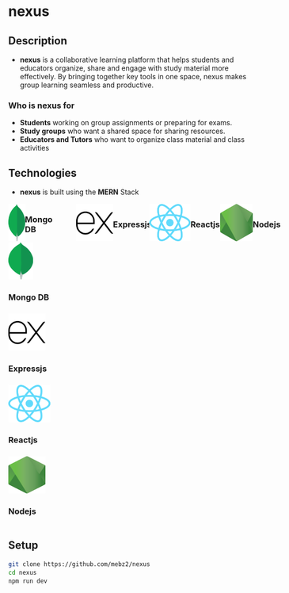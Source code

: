 # nexus

## Description

- **nexus** is a collaborative learning platform that helps students and educators organize, share and engage with study material more effectively. By bringing together key tools in one space, nexus makes group learning seamless and productive.

### Who is **nexus** for
- **Students** working on group assignments or preparing for exams.
- **Study groups** who want a shared space for sharing resources.
- **Educators and Tutors** who want to organize class material and class activities

## Technologies
- **nexus** is built using the **MERN** Stack


<div style="display:flex; gap: 60px; justify-content: center; flex-direction: row;">
    <div style="display: flex; align-items:center; flex-direction: row;">
        <img src="assets/mongo.png" width="50" height="75" >
        <h3>Mongo DB<h3>
    </div>
    <div style="display: flex; align-items:center; flex-direction: row;">
        <img src="assets/express.png" width="75" height="75" >
        <h3>Expressjs<h3>
    </div>
    <div style="display: flex; align-items:center; flex-direction: row;">
      <img src="assets/react.png" width="85" height="75" >
      <h3>Reactjs<h3>
    </div>
    <div style="display: flex; align-items:center; flex-direction: row;">
      <img src="assets/node.png" width="75" height="75" >
      <h3>Nodejs</h3>
    </div>
</div>
<table>
    <tr>
        <img src="assets/mongo.png" width="50" height="75" >
        <h3>Mongo DB<h3>
    </tr>
    <tr>
        <img src="assets/express.png" width="75" height="75" >
        <h3>Expressjs<h3>
    </tr>
    <tr>
      <img src="assets/react.png" width="85" height="75" >
      <h3>Reactjs<h3>
    </tr>
    <tr>
      <img src="assets/node.png" width="75" height="75" >
      <h3>Nodejs</h3>
    </tr>
</table>

## Setup

```bash
git clone https://github.com/mebz2/nexus
cd nexus
npm run dev
```
